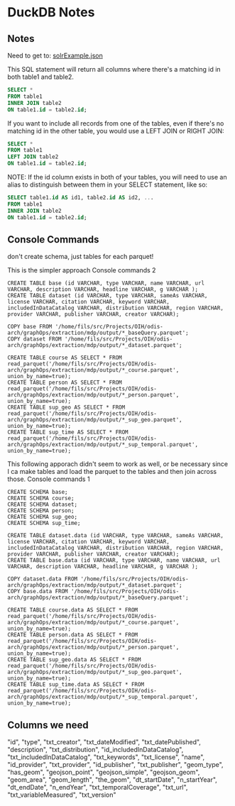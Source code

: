 # DuckDB Notes


## Notes

Need to get to: [solrExample.json](solrExample.json)

This SQL statement will return all columns where there's a matching id in both table1 and table2.
```sql
SELECT *
FROM table1
INNER JOIN table2
ON table1.id = table2.id;
```

If you want to include all records from one of the tables, 
even if there's no matching id in the other table, you would use a LEFT JOIN or RIGHT JOIN:
```sql
SELECT *
FROM table1
LEFT JOIN table2
ON table1.id = table2.id;
```

NOTE: If the id column exists in both of your tables,
you will need to use an alias to distinguish between them in your SELECT statement, like so:
```sql
SELECT table1.id AS id1, table2.id AS id2, ...
FROM table1
INNER JOIN table2
ON table1.id = table2.id;
```

## Console Commands
don't create schema, just tables for each parquet!

This is the simpler approach 
Console commands 2
```
CREATE TABLE base (id VARCHAR, type VARCHAR, name VARCHAR, url VARCHAR, description VARCHAR, headline VARCHAR, g VARCHAR );
CREATE TABLE dataset (id VARCHAR, type VARCHAR, sameAs VARCHAR, license VARCHAR, citation VARCHAR, keyword VARCHAR, includedInDataCatalog VARCHAR, distribution VARCHAR, region VARCHAR, provider VARCHAR, publisher VARCHAR, creator VARCHAR);

COPY base FROM '/home/fils/src/Projects/OIH/odis-arch/graphOps/extraction/mdp/output/*_baseQuery.parquet';
COPY dataset FROM '/home/fils/src/Projects/OIH/odis-arch/graphOps/extraction/mdp/output/*_dataset.parquet';

CREATE TABLE course AS SELECT * FROM read_parquet('/home/fils/src/Projects/OIH/odis-arch/graphOps/extraction/mdp/output/*_course.parquet',  union_by_name=true);
CREATE TABLE person AS SELECT * FROM read_parquet('/home/fils/src/Projects/OIH/odis-arch/graphOps/extraction/mdp/output/*_person.parquet',  union_by_name=true);
CREATE TABLE sup_geo AS SELECT * FROM read_parquet('/home/fils/src/Projects/OIH/odis-arch/graphOps/extraction/mdp/output/*_sup_geo.parquet',  union_by_name=true);
CREATE TABLE sup_time AS SELECT * FROM read_parquet('/home/fils/src/Projects/OIH/odis-arch/graphOps/extraction/mdp/output/*_sup_temporal.parquet',  union_by_name=true);

```

This following apporach didn't seem to work as well, or be necessary since I ca
make tables and load the parquet to the tables and then join across those.
Console commands 1
```
CREATE SCHEMA base;
CREATE SCHEMA course;
CREATE SCHEMA dataset;
CREATE SCHEMA person;
CREATE SCHEMA sup_geo;
CREATE SCHEMA sup_time;

CREATE TABLE dataset.data (id VARCHAR, type VARCHAR, sameAs VARCHAR, license VARCHAR, citation VARCHAR, keyword VARCHAR, includedInDataCatalog VARCHAR, distribution VARCHAR, region VARCHAR, provider VARCHAR, publisher VARCHAR, creator VARCHAR);
CREATE TABLE base.data (id VARCHAR, type VARCHAR, name VARCHAR, url VARCHAR, description VARCHAR, headline VARCHAR, g VARCHAR );

COPY dataset.data FROM '/home/fils/src/Projects/OIH/odis-arch/graphOps/extraction/mdp/output/*_dataset.parquet';
COPY base.data FROM '/home/fils/src/Projects/OIH/odis-arch/graphOps/extraction/mdp/output/*_baseQuery.parquet';

CREATE TABLE course.data AS SELECT * FROM read_parquet('/home/fils/src/Projects/OIH/odis-arch/graphOps/extraction/mdp/output/*_course.parquet',  union_by_name=true);
CREATE TABLE person.data AS SELECT * FROM read_parquet('/home/fils/src/Projects/OIH/odis-arch/graphOps/extraction/mdp/output/*_person.parquet',  union_by_name=true);
CREATE TABLE sup_geo.data AS SELECT * FROM read_parquet('/home/fils/src/Projects/OIH/odis-arch/graphOps/extraction/mdp/output/*_sup_geo.parquet',  union_by_name=true);
CREATE TABLE sup_time.data AS SELECT * FROM read_parquet('/home/fils/src/Projects/OIH/odis-arch/graphOps/extraction/mdp/output/*_sup_temporal.parquet',  union_by_name=true);

```

## Columns we need

"id",
"type",
"txt_creator",
"txt_dateModified",
"txt_datePublished",
"description",
"txt_distribution",
"id_includedInDataCatalog",
"txt_includedInDataCatalog",
"txt_keywords",
"txt_license",
"name",
"id_provider",
"txt_provider",
"id_publisher",
"txt_publisher",
"geom_type",
"has_geom",
"geojson_point",
"geojson_simple",
"geojson_geom",
"geom_area",
"geom_length",
"the_geom",
"dt_startDate",
"n_startYear",
"dt_endDate",
"n_endYear",
"txt_temporalCoverage",
"txt_url",
"txt_variableMeasured",
"txt_version"
